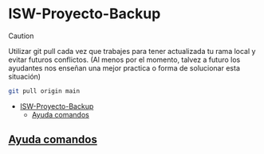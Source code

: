 # ISW-Proyecto-Backup

> [!CAUTION]
> Utilizar git pull cada vez que trabajes para tener actualizada tu rama local y evitar futuros conflictos. (Al menos por el momento, talvez a futuro los ayudantes nos enseñan una mejor practica o forma de solucionar esta situación)
>
>```bash
>git pull origin main
>```

- [ISW-Proyecto-Backup](#isw-proyecto-backup)
  - [Ayuda comandos](#ayuda-comandos)

## [Ayuda comandos](ComandosBasicos)
